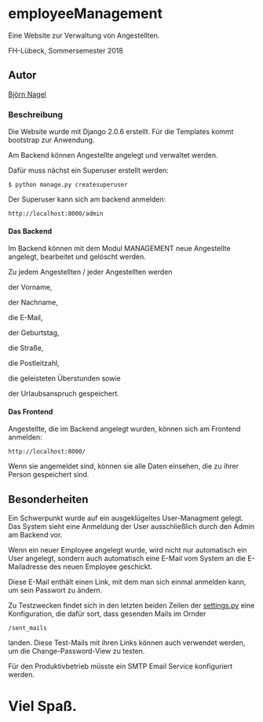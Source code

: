 # employeeManagement

Eine Website zur Verwaltung von Angestellten.

FH-Lübeck, Sommersemester 2018

## Autor

<a href="mailto:bjoern.nagel@stud.fh-luebeck.de">Björn Nagel</a>

### Beschreibung

Die Website wurde mit Django 2.0.6 erstellt. Für die Templates kommt bootstrap zur Anwendung.

Am Backend können Angestellte angelegt und verwaltet werden.

Dafür muss nächst ein Superuser erstellt werden:

```
$ python manage.py createsuperuser
```

Der Superuser kann sich am backend anmelden:

```
http://localhost:8000/admin
```

#### Das Backend

Im Backend können mit dem Modul MANAGEMENT neue Angestellte angelegt, bearbeitet und gelöscht werden.

Zu jedem Angestellten / jeder Angestellten werden

der Vorname,

der Nachname,

die E-Mail,

der Geburtstag,

die Straße,

die Postleitzahl,

die geleisteten Überstunden sowie

der Urlaubsanspruch gespeichert.


#### Das Frontend

Angestellte, die im Backend angelegt wurden, können sich am Frontend anmelden:

```
http://localhost:8000/
```

Wenn sie angemeldet sind, können sie alle Daten einsehen, die zu ihrer Person gespeichert sind.

## Besonderheiten

Ein Schwerpunkt wurde auf ein ausgeklügeltes User-Managment gelegt. Das System sieht eine Anmeldung der User ausschließlich durch den Admin am Backend vor.

Wenn ein neuer Employee angelegt wurde, wird nicht nur automatisch ein User angelegt, sondern auch automatisch eine E-Mail vom System an die E-Mailadresse des neuen Employee geschickt.
 
Diese E-Mail enthält einen Link, mit dem man sich einmal anmelden kann, um sein Passwort zu ändern.

Zu Testzwecken findet sich in den letzten beiden Zeilen der <a href="https://github.com/berndnagez/employeeManagement/blob/master/employeeManagement/settings.py">settings.py</a> eine Konfiguration, die dafür sort, dass gesenden Mails im Ornder

```
/sent_mails
```

landen. Diese Test-Mails mit ihren Links können auch verwendet werden, um die Change-Password-View zu testen.

Für den Produktivbetrieb müsste ein SMTP Email Service konfiguriert werden.

# Viel Spaß. 